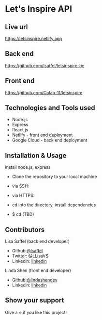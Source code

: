 # Let's Inspire API

## Live url

https://letsinspire.netlify.app

## Back end

https://github.com/lsaffel/letsinspire-be

## Front end

https://github.com/Colab-11/letsinspire

## Technologies and Tools used

- Node.js
- Express
- React.js
- Netlify - front end deployment
- Google Cloud - back end deployment

## Installation & Usage

install node.js, express

- Clone the repository to your local machine

- via SSH:
- via HTTPS:

- cd into the directory, install dependencies

- $ cd (TBD)

## Contributors

Lisa Saffel (back end developer)

- Github:[@lsaffel](https://github.com/lsaffel)
- Twitter: [@LLisaVS](https://twitter.com/LLisaVS)
- Linkedin: [linkedin](https://www.linkedin.com/in/lisa-saffel/)

Linda Shen (front end developer)

- Github:[@lindashendev](https://github.com/lindashendev)
- Linkedin: [linkedin](https://www.linkedin.com/in/lindashendev/)

## Show your support

Give a ⭐️ if you like this project!
